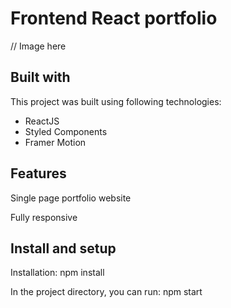 # Frontend React portfolio

// Image here

## Built with

This project was built using following technologies:

* ReactJS
* Styled Components
* Framer Motion

## Features

Single page portfolio website

Fully responsive

## Install and setup

Installation: npm install

In the project directory, you can run: npm start